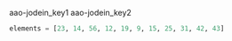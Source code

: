 aao-jodein_key1
aao-jodein_key2



```python
elements = [23, 14, 56, 12, 19, 9, 15, 25, 31, 42, 43]
```